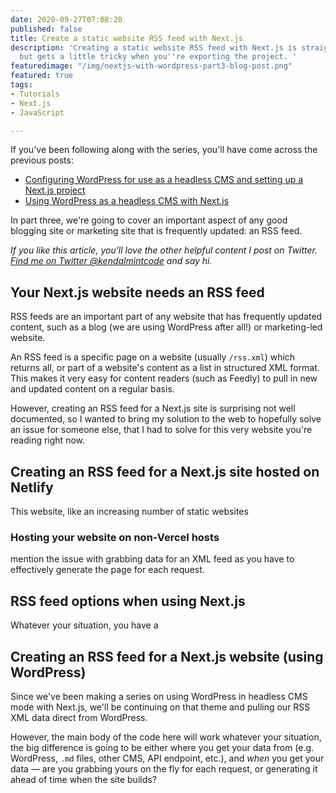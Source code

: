 ```yaml
---
date: 2020-09-27T07:08:20
published: false
title: Create a static website RSS feed with Next.js
description: 'Creating a static website RSS feed with Next.js is straightforward,
  but gets a little tricky when you''re exporting the project. '
featuredimage: "/img/nextjs-with-wordpress-part3-blog-post.png"
featured: true
tags:
- Tutorials
- Next.js
- JavaScript

---
```

If you've been following along with the series, you'll have come across the previous posts:

* [Configuring WordPress for use as a headless CMS and setting up a Next.js project](https://robkendal.co.uk/blog/configuring-wordpress-as-a-headless-cms-with-next.js "Configuring WordPress as a headless CMS with Next.js")
* [Using WordPress as a headless CMS with Next.js](https://robkendal.co.uk/blog/using-wordpress-as-a-headless-cms-with-next.js "Using WordPress as a headless CMS with Next.js")

In part three, we're going to cover an important aspect of any good blogging site or marketing site that is frequently updated: an RSS feed.

_If you like this article, you'll love the other helpful content I post on Twitter._ [_Find me on Twitter @kendalmintcode_](https://twitter.com/kendalmintcode "Find me on Twitter @kendalmintcode") _and say hi._

## Your Next.js website needs an RSS feed

RSS feeds are an important part of any website that has frequently updated content, such as a blog (we are using WordPress after all!) or marketing-led website.

An RSS feed is a specific page on a website (usually `/rss.xml`) which returns all, or part of a website's content as a list in structured XML format. This makes it very easy for content readers (such as Feedly) to pull in new and updated content on a regular basis.

However, creating an RSS feed for a Next.js site is surprising not well documented, so I wanted to bring my solution to the web to hopefully solve an issue for someone else, that I had to solve for this very website you're reading right now.

## Creating an RSS feed for a Next.js site hosted on Netlify 

This website, like an increasing number of static websites 

### Hosting your website on non-Vercel hosts

mention the issue with grabbing data for an XML feed as you have to effectively generate the page for each request.

## RSS feed options when using Next.js

Whatever your situation, you have a

## Creating an RSS feed for a Next.js website (using WordPress)

Since we've been making a series on using WordPress in headless CMS mode with Next.js, we'll be continuing on that theme and pulling our RSS XML data direct from WordPress. 

However, the main body of the code here will work whatever your situation, the big difference is going to be either where you get your data from (e.g. WordPress, `.md` files, other CMS, API endpoint, etc.), and _when_ you get your data — are you grabbing yours on the fly for each request, or generating it ahead of time when the site builds?